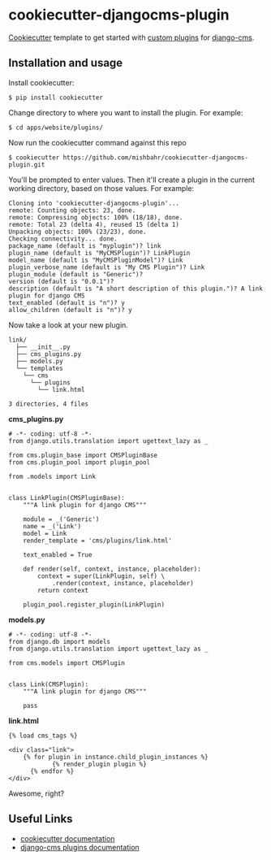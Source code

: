 cookiecutter-djangocms-plugin
=============================

[Cookiecutter](https://github.com/audreyr/cookiecutter) template to get started with
[custom plugins](http://django-cms.readthedocs.org/en/latest/extending_cms/custom_plugins.html) for [django-cms](https://github.com/divio/django-cms).


Installation and usage
------------

Install cookiecutter:

    $ pip install cookiecutter

Change directory to where you want to install the plugin. For example:

    $ cd apps/website/plugins/

Now run the cookiecutter command against this repo

    $ cookiecutter https://github.com/mishbahr/cookiecutter-djangocms-plugin.git

You'll be prompted to enter values. Then it'll create a plugin in the current 
working directory, based on those values. For example:

    Cloning into 'cookiecutter-djangocms-plugin'...
    remote: Counting objects: 23, done.
    remote: Compressing objects: 100% (18/18), done.
    remote: Total 23 (delta 4), reused 15 (delta 1)
    Unpacking objects: 100% (23/23), done.
    Checking connectivity... done.
    package_name (default is "myplugin")? link
    plugin_name (default is "MyCMSPlugin")? LinkPlugin
    model_name (default is "MyCMSPluginModel")? Link
    plugin_verbose_name (default is "My CMS Plugin")? Link
    plugin_module (default is "Generic")?
    version (default is "0.0.1")?
    description (default is "A short description of this plugin.")? A link plugin for django CMS
    text_enabled (default is "n")? y
    allow_children (default is "n")? y

Now take a look at your new plugin.

    link/
      ├── __init__.py
      ├── cms_plugins.py
      ├── models.py
      └── templates
        └── cms
          └── plugins
            └── link.html
            
    3 directories, 4 files
    

**cms_plugins.py**

    # -*- coding: utf-8 -*-
    from django.utils.translation import ugettext_lazy as _

    from cms.plugin_base import CMSPluginBase
    from cms.plugin_pool import plugin_pool

    from .models import Link


    class LinkPlugin(CMSPluginBase):
        """A link plugin for django CMS"""

        module = _('Generic')
        name = _('Link')
        model = Link
        render_template = 'cms/plugins/link.html'

        text_enabled = True

        def render(self, context, instance, placeholder):
            context = super(LinkPlugin, self) \
                .render(context, instance, placeholder)
            return context

        plugin_pool.register_plugin(LinkPlugin)

**models.py**

    # -*- coding: utf-8 -*-
    from django.db import models
    from django.utils.translation import ugettext_lazy as _

    from cms.models import CMSPlugin


    class Link(CMSPlugin):
        """A link plugin for django CMS"""

        pass
        
**link.html**

    {% load cms_tags %}

    <div class="link">
        {% for plugin in instance.child_plugin_instances %}
		        {% render_plugin plugin %}
	      {% endfor %}
    </div>
    
   Awesome, right? 
  
Useful Links
------------

- [cookiecutter documentation](http://cookiecutter-django-cms.readthedocs.org/)
- [django-cms plugins documentation](http://django-cms.readthedocs.org/en/latest/extending_cms/custom_plugins.html)

